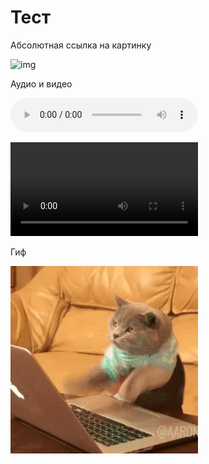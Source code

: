 
# Tecт
 
Абсолютная ссылка на картинку

![img](https://www.imgonline.com.ua/examples/bee-on-daisy.jpg)

Аудио и видео

![audio](./zvuk-okeana_-zvuk-podvodnogo-vulkana-zvuk-whistle.mp3)

![video](./output(compress-video-online.com).mp4)

Гиф

![img](./2GU.gif)